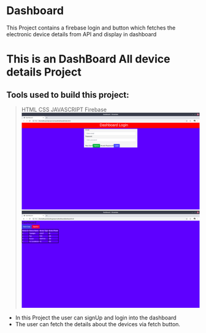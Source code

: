 # Dashboard
This Project contains a firebase login and button which fetches the electronic device details from API and display in dashboard
# This is an DashBoard All device details Project
## Tools used to build this project:
>HTML
>CSS
>JAVASCRIPT
>Firebase
![landing page1](/images/landing1.png)
![landing page2](/images/landing2.png)
* In this Project the user can signUp and login into the dashboard
* The user can fetch the details about the devices via fetch button.
